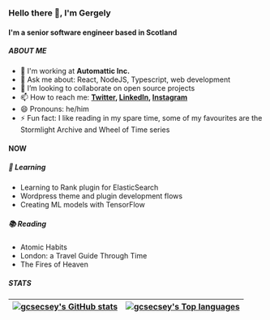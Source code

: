 ### Hello there 👋, I'm Gergely

#### I'm a senior software engineer based in Scotland

##### ABOUT ME

- 🏢 I'm working at **Automattic Inc.**
- 💬 Ask me about: React, NodeJS, Typescript, web development
- 🙌 I’m looking to collaborate on open source projects
- 📫 How to reach me: **[Twitter](https://twitter.com/gcsecsey), [LinkedIn](https://linkedin.com/in/gcsecsey), [Instagram](https://instagram.com/gcsecsey)**
- 😄 Pronouns: he/him
- ⚡️ Fun fact: I like reading in my spare time, some of my favourites are the Stormlight Archive and Wheel of Time series

#### NOW

##### 🌱 Learning
- Learning to Rank plugin for ElasticSearch
- Wordpress theme and plugin development flows
- Creating ML models with TensorFlow

##### 📚 Reading
- Atomic Habits
- London: a Travel Guide Through Time
- The Fires of Heaven

##### STATS
| [![gcsecsey's GitHub stats](https://github-readme-stats.vercel.app/api?username=gcsecsey&show_icons=true&hide_rank=true&theme=github_dark&hide=contribs&disable_animations=true&hide_border=true)](https://github.com/gcsecsey/) | [![gcsecsey's Top languages](https://github-readme-stats.vercel.app/api/top-langs/?username=gcsecsey&layout=compact&theme=github_dark&hide_border=true)](https://github.com/gcsecsey/) | 
| --- | --- |
